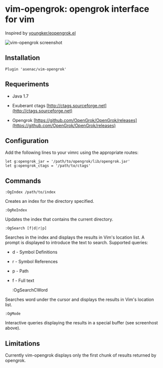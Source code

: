 vim-opengrok: opengrok interface for vim
========================================

Inspired by [youngker/eopengrok.el](https://github.com/youngker/eopengrok.el)

![vim-opengrok screenshot](https://raw.github.com/asenac/vim-opengrok/master/og-mode.gif)

Installation
------------

    Plugin 'asenac/vim-opengrok'
    
Requeriments
------------

- Java 1.7

- Exuberant ctags
  [http://ctags.sourceforge.net](http://ctags.sourceforge.net)

- Opengrok
  [https://github.com/OpenGrok/OpenGrok/releases](https://github.com/OpenGrok/OpenGrok/releases)

Configuration
-------------

Add the following lines to your vimrc using the appropriate routes:

    let g:opengrok_jar = '/path/to/opengrok/lib/opengrok.jar'
    let g:opengrok_ctags = '/path/to/ctags'

Commands
--------

    :OgIndex /path/to/index

Creates an index for the directory specified.

    :OgReIndex

Updates the index that contains the current directory.

    :OgSearch [f|d|r|p]

Searches in the index and displays the results in Vim's location list. A prompt
is displayed to introduce the text to search. Supported queries:

- d - Symbol Definitions
- r - Symbol References
- p - Path
- f - Full text


    :OgSearchCWord

Searches word under the cursor and displays the results in Vim's location list.

    :OgMode

Interactive queries displaying the results in a special buffer (see screenhost
above).

Limitations
-----------

Currently vim-opengrok displays only the first chunk of results returned by opengrok. 
